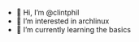 - 👋 Hi, I’m @clintphil
- 👀 I’m interested in archlinux
- 🌱 I’m currently learning the basics

<!---
clintphil/clintphil is a ✨ special ✨ repository because its `README.md` (this file) appears on your GitHub profile.
You can click the Preview link to take a look at your changes.
--->

